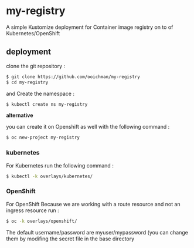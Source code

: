 # my-registry

A simple Kustomize deployment for Container image registry on to of Kubernetes/OpenShift

## deployment

clone the git repository :
```bash
$ git clone https://github.com/ooichman/my-registry
$ cd my-registry
```
and Create the namespace :
```bash
$ kubectl create ns my-registry
```
**alternative**

you can create it on Openshift as well with the following command :
```bash
$ oc new-project my-registry
```

### kubernetes
For Kubernetes run the following command :
```bash
$ kubectl -k overlays/kubernetes/
```

### OpenShift

For OpenShift Because we are working with a route resource and not an ingress resource run :
```bash
$ oc -k overlays/openshift/
```

The default username/password are myuser/mypassword (you can change them by modifing the secret file
in the base directory


